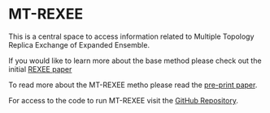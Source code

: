 # MT-REXEE
This is a central space to access information related to Multiple Topology Replica Exchange of Expanded Ensemble.

If you would like to learn more about the base method please check out the initial [REXEE paper](https://pubs.acs.org/doi/10.1021/acs.jctc.4c00484)

To read more about the MT-REXEE metho please read the [pre-print paper]().

For access to the code to run MT-REXEE visit the [GitHub Repository](https://github.com/shirtsgroup/ensemble_md).
